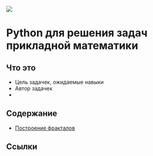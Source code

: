 ![](doc/logo.jpg)

# Python для решения задач прикладной математики

## Что это

- Цель задачек, ожидаемые навыки
- Автор задачек
- 

## Содержание

- [Построение фракталов](fractals)

## Ссылки
